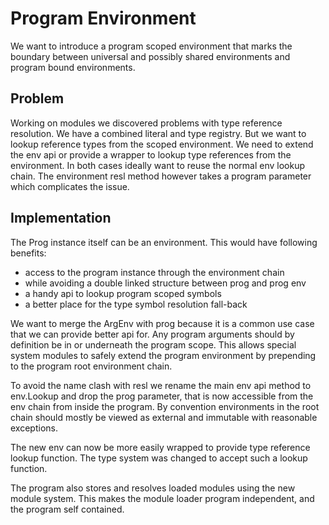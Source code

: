 Program Environment
===================

We want to introduce a program scoped environment that marks the boundary between universal and
possibly shared environments and program bound environments.

Problem
-------

Working on modules we discovered problems with type reference resolution. We have a combined literal
and type registry. But we want to lookup reference types from the scoped environment. We need to
extend the env api or provide a wrapper to lookup type references from the environment. In both
cases ideally want to reuse the normal env lookup chain. The environment resl method however takes a
program parameter which complicates the issue.


Implementation
--------------

The Prog instance itself can be an environment. This would have following benefits:
 * access to the program instance through the environment chain
 * while avoiding a double linked structure between prog and prog env
 * a handy api to lookup program scoped symbols
 * a better place for the type symbol resolution fall-back

We want to merge the ArgEnv with prog because it is a common use case that we can provide better api
for. Any program arguments should by definition be in or underneath the program scope. This allows
special system modules to safely extend the program environment by prepending to the program root
environment chain.

To avoid the name clash with resl we rename the main env api method to env.Lookup and drop the prog
parameter, that is now accessible from the env chain from inside the program. By convention
environments in the root chain should mostly be viewed as external and immutable with reasonable
exceptions.

The new env can now be more easily wrapped to provide type reference lookup function. The type
system was changed to accept such a lookup function.

The program also stores and resolves loaded modules using the new module system. This makes the
module loader program independent, and the program self contained.
